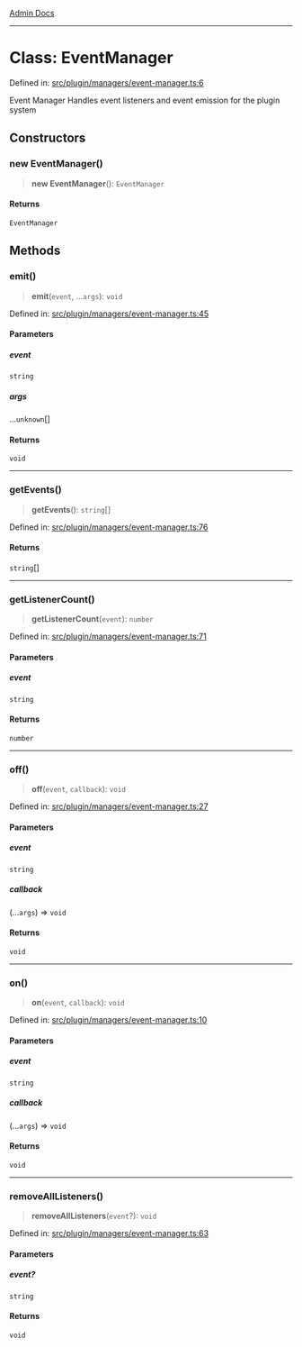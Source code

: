 [Admin Docs](/)

***

# Class: EventManager

Defined in: [src/plugin/managers/event-manager.ts:6](https://github.com/PalisadoesFoundation/talawa-admin/blob/main/src/plugin/managers/event-manager.ts#L6)

Event Manager
Handles event listeners and event emission for the plugin system

## Constructors

### new EventManager()

> **new EventManager**(): `EventManager`

#### Returns

`EventManager`

## Methods

### emit()

> **emit**(`event`, ...`args`): `void`

Defined in: [src/plugin/managers/event-manager.ts:45](https://github.com/PalisadoesFoundation/talawa-admin/blob/main/src/plugin/managers/event-manager.ts#L45)

#### Parameters

##### event

`string`

##### args

...`unknown`[]

#### Returns

`void`

***

### getEvents()

> **getEvents**(): `string`[]

Defined in: [src/plugin/managers/event-manager.ts:76](https://github.com/PalisadoesFoundation/talawa-admin/blob/main/src/plugin/managers/event-manager.ts#L76)

#### Returns

`string`[]

***

### getListenerCount()

> **getListenerCount**(`event`): `number`

Defined in: [src/plugin/managers/event-manager.ts:71](https://github.com/PalisadoesFoundation/talawa-admin/blob/main/src/plugin/managers/event-manager.ts#L71)

#### Parameters

##### event

`string`

#### Returns

`number`

***

### off()

> **off**(`event`, `callback`): `void`

Defined in: [src/plugin/managers/event-manager.ts:27](https://github.com/PalisadoesFoundation/talawa-admin/blob/main/src/plugin/managers/event-manager.ts#L27)

#### Parameters

##### event

`string`

##### callback

(...`args`) => `void`

#### Returns

`void`

***

### on()

> **on**(`event`, `callback`): `void`

Defined in: [src/plugin/managers/event-manager.ts:10](https://github.com/PalisadoesFoundation/talawa-admin/blob/main/src/plugin/managers/event-manager.ts#L10)

#### Parameters

##### event

`string`

##### callback

(...`args`) => `void`

#### Returns

`void`

***

### removeAllListeners()

> **removeAllListeners**(`event`?): `void`

Defined in: [src/plugin/managers/event-manager.ts:63](https://github.com/PalisadoesFoundation/talawa-admin/blob/main/src/plugin/managers/event-manager.ts#L63)

#### Parameters

##### event?

`string`

#### Returns

`void`
